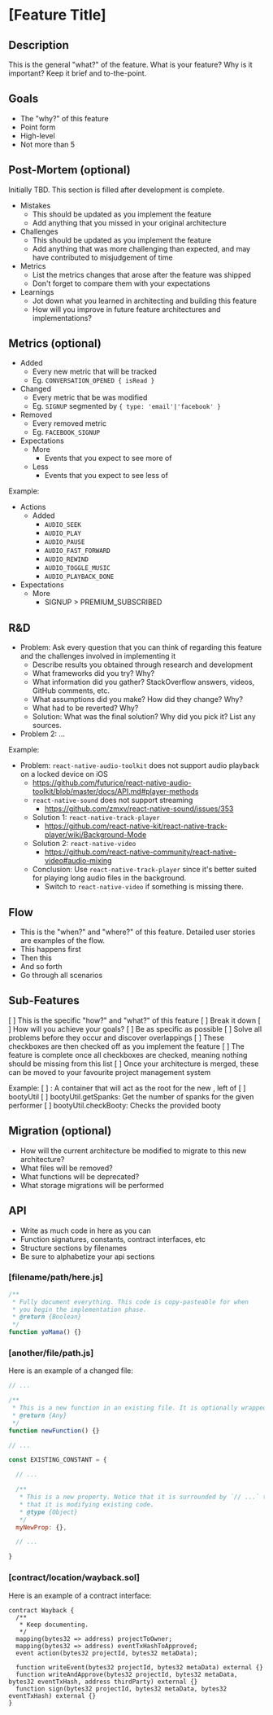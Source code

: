 # [Feature Title]


## Description
This is the general "what?" of the feature. What is your feature? Why is it important? Keep it brief and to-the-point.


## Goals
* The "why?" of this feature
* Point form
* High-level
* Not more than 5


## Post-Mortem (optional)
Initially TBD. This section is filled after development is complete.

* Mistakes
  * This should be updated as you implement the feature
  * Add anything that you missed in your original architecture
* Challenges
  * This should be updated as you implement the feature
  * Add anything that was more challenging than expected, and may have contributed to misjudgement of time
* Metrics
  * List the metrics changes that arose after the feature was shipped
  * Don't forget to compare them with your expectations
* Learnings
  * Jot down what you learned in architecting and building this feature
  * How will you improve in future feature architectures and implementations?


## Metrics (optional)
* Added
  * Every new metric that will be tracked
  * Eg. `CONVERSATION_OPENED { isRead }`
* Changed
  * Every metric that be was modified
  * Eg. `SIGNUP` segmented by `{ type: 'email'|'facebook' }`
* Removed
  * Every removed metric
  * Eg. `FACEBOOK_SIGNUP`
* Expectations
  * More
    * Events that you expect to see more of
  * Less
    * Events that you expect to see less of

Example:
* Actions
  * Added
    * `AUDIO_SEEK`
    * `AUDIO_PLAY`
    * `AUDIO_PAUSE`
    * `AUDIO_FAST_FORWARD`
    * `AUDIO_REWIND`
    * `AUDIO_TOGGLE_MUSIC`
    * `AUDIO_PLAYBACK_DONE`
* Expectations
  * More
    * SIGNUP > PREMIUM_SUBSCRIBED


## R&D
* Problem: Ask every question that you can think of regarding this feature and the challenges involved in implementing it
  * Describe results you obtained through research and development
  * What frameworks did you try? Why?
  * What information did you gather? StackOverflow answers, videos, GitHub comments, etc.
  * What assumptions did you make? How did they change? Why?
  * What had to be reverted? Why?
  * Solution: What was the final solution? Why did you pick it? List any sources.
* Problem 2: ...

Example:
* Problem: `react-native-audio-toolkit` does not support audio playback on a locked device on iOS
  * https://github.com/futurice/react-native-audio-toolkit/blob/master/docs/API.md#player-methods
  * `react-native-sound` does not support streaming
    * https://github.com/zmxv/react-native-sound/issues/353
  * Solution 1: `react-native-track-player`
    * https://github.com/react-native-kit/react-native-track-player/wiki/Background-Mode
  * Solution 2: `react-native-video`
    * https://github.com/react-native-community/react-native-video#audio-mixing
  * Conclusion: Use `react-native-track-player` since it's better suited for playing long audio files in the background.
    * Switch to `react-native-video` if something is missing there.


## Flow
* This is the "when?" and "where?" of this feature. Detailed user stories are examples of the flow.
* This happens first
* Then this
* And so forth
* Go through all scenarios


## Sub-Features
[ ] This is the specific "how?" and "what?" of this feature
[ ] Break it down
[ ] How will you achieve your goals?
[ ] Be as specific as possible
[ ] Solve all problems before they occur and discover overlappings
[ ] These checkboxes are then checked off as you implement the feature
[ ] The feature is complete once all checkboxes are checked, meaning nothing should be missing from this list
[ ] Once your architecture is merged, these can be moved to your favourite project management system

Example:
[ ] <ConversationsContainer>: A container that will act as the root for the new <Stack>, left of <NotificationsContainer>
[ ] bootyUtil
  [ ] bootyUtil.getSpanks: Get the number of spanks for the given performer
  [ ] bootyUtil.checkBooty: Checks the provided booty


## Migration (optional)
* How will the current architecture be modified to migrate to this new architecture?
* What files will be removed?
* What functions will be deprecated?
* What storage migrations will be performed


## API
* Write as much code in here as you can
* Function signatures, constants, contract interfaces, etc
* Structure sections by filenames
* Be sure to alphabetize your api sections

### [filename/path/here.js]
```js
/**
 * Fully document everything. This code is copy-pasteable for when
 * you begin the implementation phase.
 * @return {Boolean}
 */
function yoMama() {}
```

### [another/file/path.js]
Here is an example of a changed file:
```js
// ...

/**
 * This is a new function in an existing file. It is optionally wrapped in `// ...`.
 * @return {Any}
 */
function newFunction() {}

// ...

const EXISTING_CONSTANT = {

  // ...

  /**
   * This is a new property. Notice that it is surrounded by `// ...` to show
   * that it is modifying existing code.
   * @type {Object}
   */
  myNewProp: {},

  // ...

}
```

### [contract/location/wayback.sol]
Here is an example of a contract interface:
```sol
contract Wayback {
  /**
   * Keep documenting.
   */
  mapping(bytes32 => address) projectToOwner;
  mapping(bytes32 => address) eventTxHashToApproved;
  event action(bytes32 projectId, bytes32 metaData);

  function writeEvent(bytes32 projectId, bytes32 metaData) external {}
  function writeAndApprove(bytes32 projectId, bytes32 metaData, bytes32 eventTxHash, address thirdParty) external {}
  function sign(bytes32 projectId, bytes32 metaData, bytes32 eventTxHash) external {}
}
```
